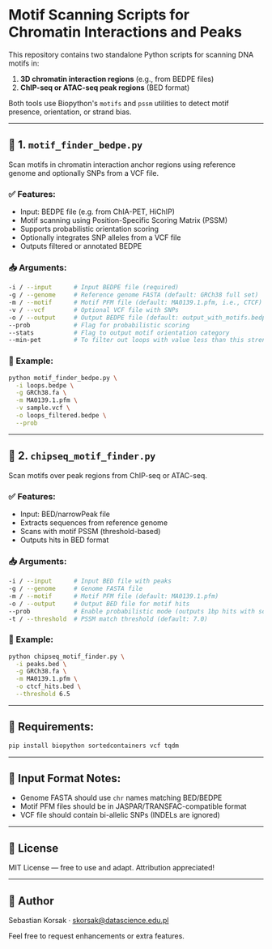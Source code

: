 # Motif Scanning Scripts for Chromatin Interactions and Peaks

This repository contains two standalone Python scripts for scanning DNA motifs in:

1. **3D chromatin interaction regions** (e.g., from BEDPE files)
2. **ChIP-seq or ATAC-seq peak regions** (BED format)

Both tools use Biopython's `motifs` and `pssm` utilities to detect motif presence, orientation, or strand bias.

---

## 🔬 1. `motif_finder_bedpe.py`

Scan motifs in chromatin interaction anchor regions using reference genome and optionally SNPs from a VCF file.

### ✅ Features:

* Input: BEDPE file (e.g. from ChIA-PET, HiChIP)
* Motif scanning using Position-Specific Scoring Matrix (PSSM)
* Supports probabilistic orientation scoring
* Optionally integrates SNP alleles from a VCF file
* Outputs filtered or annotated BEDPE

### 📥 Arguments:

```bash
-i / --input      # Input BEDPE file (required)
-g / --genome     # Reference genome FASTA (default: GRCh38 full set)
-m / --motif      # Motif PFM file (default: MA0139.1.pfm, i.e., CTCF)
-v / --vcf        # Optional VCF file with SNPs
-o / --output     # Output BEDPE file (default: output_with_motifs.bedpe)
--prob            # Flag for probabilistic scoring
--stats           # Flag to output motif orientation category
--min-pet         # To filter out loops with value less than this strength
```

### 🚀 Example:

```bash
python motif_finder_bedpe.py \
  -i loops.bedpe \
  -g GRCh38.fa \
  -m MA0139.1.pfm \
  -v sample.vcf \
  -o loops_filtered.bedpe \
  --prob
```

---

## 🧬 2. `chipseq_motif_finder.py`

Scan motifs over peak regions from ChIP-seq or ATAC-seq.

### ✅ Features:

* Input: BED/narrowPeak file
* Extracts sequences from reference genome
* Scans with motif PSSM (threshold-based)
* Outputs hits in BED format

### 📥 Arguments:

```bash
-i / --input      # Input BED file with peaks
-g / --genome     # Genome FASTA file
-m / --motif      # Motif PFM file (default: MA0139.1.pfm)
-o / --output     # Output BED file for motif hits
--prob            # Enable probabilistic mode (outputs 1bp hits with scores)
-t / --threshold  # PSSM match threshold (default: 7.0)
```

### 🚀 Example:

```bash
python chipseq_motif_finder.py \
  -i peaks.bed \
  -g GRCh38.fa \
  -m MA0139.1.pfm \
  -o ctcf_hits.bed \
  --threshold 6.5
```

---

## 🔧 Requirements:

```bash
pip install biopython sortedcontainers vcf tqdm
```

---

## 📁 Input Format Notes:

* Genome FASTA should use `chr` names matching BED/BEDPE
* Motif PFM files should be in JASPAR/TRANSFAC-compatible format
* VCF file should contain bi-allelic SNPs (INDELs are ignored)

---

## 📜 License

MIT License — free to use and adapt. Attribution appreciated!

---

## 👤 Author

Sebastian Korsak · [skorsak@datascience.edu.pl](mailto:skorsak@datascience.edu.pl)

Feel free to request enhancements or extra features.